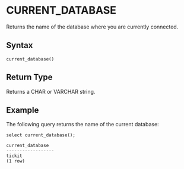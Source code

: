 # CURRENT\_DATABASE<a name="r_CURRENT_DATABASE"></a>

Returns the name of the database where you are currently connected\. 

## Syntax<a name="r_CURRENT_DATABASE-synopsis"></a>

```
current_database()
```

## Return Type<a name="r_CURRENT_DATABASE-return-type"></a>

Returns a CHAR or VARCHAR string\. 

## Example<a name="r_CURRENT_DATABASE-example"></a>

The following query returns the name of the current database: 

```
select current_database();

current_database
------------------
tickit
(1 row)
```